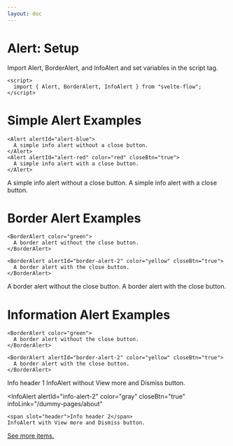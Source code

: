 ```yaml
---
layout: doc
---
```


<script>
  import { Alert, BorderAlert, InfoAlert } from "$lib/index";
</script>

<h1 class="text-3xl w-full">Alert: Setup</h1>

Import Alert, BorderAlert, and InfoAlert and set variables in the script tag.

```svelte
<script>
  import { Alert, BorderAlert, InfoAlert } from "svelte-flow";
</script>
```

<h1 class="text-3xl w-full">Simple Alert Examples</h1>

```svelte
<Alert alertId="alert-blue">
  A simple info alert without a close button.
</Alert>
<Alert alertId="alert-red" color="red" closeBtn="true">
  A simple info alert with a close button.
</Alert>
```

<div class="container mt-4  mx-auto">
  <Alert alertId="alert-blue">
    A simple info alert without a close button.
  </Alert>

  <Alert alertId="alert-red" color="red" closeBtn="true">
    A simple info alert with a close button.
  </Alert>
</div>

<h1 class="text-3xl w-full">Border Alert Examples</h1>

```svelte
<BorderAlert color="green">
  A border alert without the close button.
</BorderAlert>

<BorderAlert alertId="border-alert-2" color="yellow" closeBtn="true">
  A border alert with the close button.
</BorderAlert>
```

<div class="container mt-4  mx-auto">
  <BorderAlert color="green">
    A border alert without the close button.
  </BorderAlert>

  <BorderAlert alertId="border-alert-2" color="yellow" closeBtn="true">
    A border alert with the close button.
  </BorderAlert>
</div>


<h1 class="text-3xl w-full">Information Alert Examples</h1>

```svelte
<BorderAlert color="green">
  A border alert without the close button.
</BorderAlert>
  
<BorderAlert alertId="border-alert-2" color="yellow" closeBtn="true">
  A border alert with the close button.
</BorderAlert>
```

<div class="container mt-4  mx-auto">
  <InfoAlert>
    <span slot="header">Info header 1</span>
    InfoAlert without View more and Dismiss button.
  </InfoAlert>

  <InfoAlert
    alertId="info-alert-2"
    color="gray"
    closeBtn="true"
    infoLink="/dummy-pages/about"
  >
    <span slot="header">Info header 2</span>
    InfoAlert with View more and Dismiss button.
  </InfoAlert>
</div>

<div class="container mt-4 flex flex-wrap mx-auto pb-48">
  <a href="/" class="text-blue-700 text-lg">See more items.</a>
</div>

